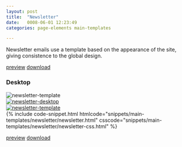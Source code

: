 ```yaml
---
layout: post
title:  "Newsletter"
date:   0008-06-01 12:23:49
categories: page-elements main-templates

---
```


Newsletter emails use a template based on the appearance of the site, giving consistence to the global design.

<a class="btn btn--preview" target="_blank" href="{{site.url}}gfw-style-guides/downloads/main-templates/newsletter/index.html">preview</a>
<a class="btn btn--download" download="newsletter-template.zip" href="{{site.url}}gfw-style-guides/downloads/main-templates/newsletter/newsletter.zip">download</a>

### Desktop

<div class="gallery">
  <div class="image-container">
    <img src="/gfw-style-guides/images/posts/main-templates/newsletter/06-01-newsletter-template.png" alt="newsletter-template">
  </div>
  <div class="image-container">
    <a href="/gfw-style-guides/images/posts/main-templates/newsletter/06-02-newsletter-desktop-full.jpg">
      <img src="/gfw-style-guides/images/posts/main-templates/newsletter/06-02-newsletter-desktop.png" alt="newsletter-desktop">
    </a>
  </div>
  <div class="image-container">
    <a href="/gfw-style-guides/images/posts/main-templates/newsletter/06-03-notification-desktop-full.jpg">
      <img src="/gfw-style-guides/images/posts/main-templates/newsletter/06-03-notification-desktop.png" alt="newsletter-template">
    </a>
  </div>
</div>

<div id="code-snippet-box1" class="code-snippet-box">
  {% include code-snippet.html htmlcode="snippets/main-templates/newsletter/newsletter.html" csscode="snippets/main-templates/newsletter/newsletter-css.html" %}
</div>

<a class="btn btn--preview" target="_blank" href="{{site.url}}gfw-style-guides/downloads/main-templates/newsletter/index.html">preview</a>
<a class="btn btn--download" download="newsletter-template.zip" href="{{site.url}}gfw-style-guides/downloads/main-templates/newsletter/newsletter.zip">download</a>
